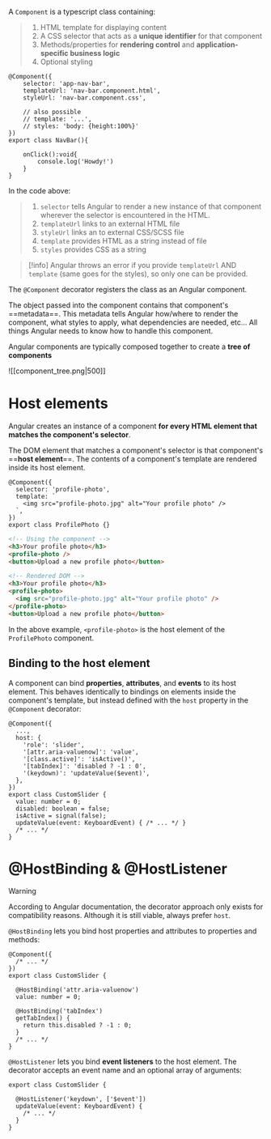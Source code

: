 A `Component` is a typescript class containing:

> 1. HTML template for displaying content
> 2. A CSS selector that acts as a **unique identifier** for that component
> 3. Methods/properties for **rendering control** and **application-specific business logic**
> 4. Optional styling

```angular-ts title="nav-bar.component.ts"
@Component({
	selector: 'app-nav-bar',
	templateUrl: 'nav-bar.component.html',
	styleUrl: 'nav-bar.component.css',

	// also possible
	// template: '...',
	// styles: 'body: {height:100%}'
})
export class NavBar(){

	onClick():void{
		console.log('Howdy!')
	}
}
```


In the code above:

> 1. `selector` tells Angular to render a new instance of that component wherever the selector is encountered in the HTML. 
> 2. `templateUrl` links to an external HTML file
> 3. `styleUrl` links an to external CSS/SCSS file
> 4. `template` provides HTML as a string instead of file
> 5. `styles` provides CSS as a string

>[!info]
>Angular throws an error if you provide `templateUrl` AND `template` (same goes for the styles), so only one can be provided.

The `@Component` decorator registers the class as an Angular component.

The object passed into the component contains that component's ==metadata==. This metadata tells Angular how/where to render the component, what styles to apply, what dependencies are needed, etc... All things Angular needs to know how to handle this component.


Angular components are typically composed together to create a **tree of components**

![[component_tree.png|500]]

# Host elements

Angular creates an instance of a component **for every HTML element that matches the component's selector**. 

The DOM element that matches a component's selector is that component's ==**host element**==. The contents of a component's template are rendered inside its host element.

```angular-ts
@Component({
  selector: 'profile-photo',
  template: `
    <img src="profile-photo.jpg" alt="Your profile photo" />
  `,
})
export class ProfilePhoto {}
```

```html
<!-- Using the component -->
<h3>Your profile photo</h3>
<profile-photo />
<button>Upload a new profile photo</button>
```

```html
<!-- Rendered DOM -->
<h3>Your profile photo</h3>
<profile-photo>
  <img src="profile-photo.jpg" alt="Your profile photo" />
</profile-photo>
<button>Upload a new profile photo</button>
```

In the above example, `<profile-photo>` is the host element of the `ProfilePhoto` component.

## Binding to the host element

A component can bind **properties**, **attributes**, and **events** to its host element. This behaves identically to bindings on elements inside the component's template, but instead defined with the `host` property in the `@Component` decorator:

```angular-ts
@Component({
  ...,
  host: {
    'role': 'slider',
    '[attr.aria-valuenow]': 'value',
    '[class.active]': 'isActive()',
    '[tabIndex]': 'disabled ? -1 : 0',
    '(keydown)': 'updateValue($event)',
  },
})
export class CustomSlider {
  value: number = 0;
  disabled: boolean = false;
  isActive = signal(false);
  updateValue(event: KeyboardEvent) { /* ... */ }
  /* ... */
}
```


# @HostBinding & @HostListener
>[!warning]
> According to Angular documentation, the decorator approach only exists for compatibility reasons. Although it is still viable,  always prefer `host`.

`@HostBinding` lets you bind host properties and attributes to properties and methods:

```angular-ts
@Component({
  /* ... */
})
export class CustomSlider {

  @HostBinding('attr.aria-valuenow')
  value: number = 0;
  
  @HostBinding('tabIndex')
  getTabIndex() {
    return this.disabled ? -1 : 0;
  }
  /* ... */
}
```

`@HostListener` lets you bind **event listeners** to the host element. The decorator accepts an event name and an optional array of arguments:

```angular-ts
export class CustomSlider {

  @HostListener('keydown', ['$event'])
  updateValue(event: KeyboardEvent) {
    /* ... */
  }
}
```

